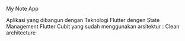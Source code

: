 My Note App

Aplikasi yang dibangun dengan Teknologi Flutter dengen State Management Flutter Cubit yang sudah menggunakan arsitektur : Clean architecture
